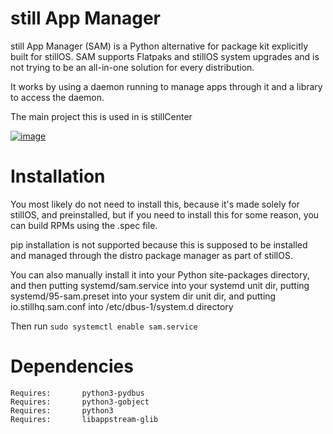 # still App Manager
still App Manager (SAM) is a Python alternative for package kit explicitly built for stillOS. SAM supports Flatpaks and stillOS system upgrades and is not trying to be an all-in-one solution for every distribution.

It works by using a daemon running to manage apps through it and a library to access the daemon.

The main project this is used in is stillCenter

[![image](https://github.com/user-attachments/assets/394f756f-5e6a-4c96-9d23-c280327b3ebd)](https://raw.githubusercontent.com/stillhq/stillCenterNew/main/images/homepage.png)

# Installation
You most likely do not need to install this, because it's made solely for stillOS, and preinstalled, but if you need to install this for some reason, you can build RPMs using the .spec file.

pip installation is not supported because this is supposed to be installed and managed through the distro package manager as part of stillOS.

You can also manually install it into your Python site-packages directory, and then putting systemd/sam.service into your systemd unit dir, putting systemd/95-sam.preset into your system dir unit dir, and putting io.stillhq.sam.conf into /etc/dbus-1/system.d directory

Then run `sudo systemctl enable sam.service`


# Dependencies
```
Requires:       python3-pydbus
Requires:       python3-gobject
Requires:       python3
Requires:       libappstream-glib
```
